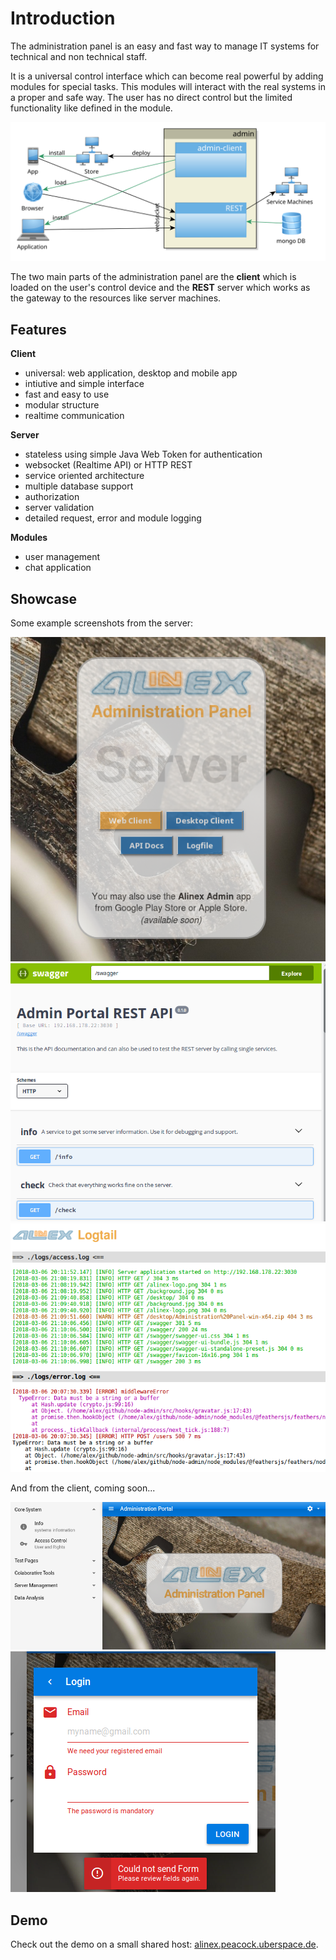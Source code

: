 # Introduction

The administration panel is an easy and fast way to manage IT systems for technical and non technical staff.

It is a universal control interface which can become real powerful by adding modules for special tasks. This modules will interact with the real systems in a proper and safe way. The user has no direct control but the limited functionality like defined in the module.

![Architecture](architecture.svg)

The two main parts of the administration panel are the __client__ which is loaded on the user's control device and the __REST__ server which works as the gateway to the resources like server machines.

## Features

__Client__
- universal: web application, desktop and mobile app
- intiutive and simple interface
- fast and easy to use
- modular structure
- realtime communication

__Server__
- stateless using simple Java Web Token for authentication
- websocket (Realtime API) or HTTP REST
- service oriented architecture
- multiple database support
- authorization
- server validation
- detailed request, error and module logging

__Modules__
- user management
- chat application

## Showcase

Some example screenshots from the server:

![Server Start](demo/server.start.png)
![API Docs](demo/swagger.png)
![Logfiles](demo/logtail.png)

And from the client, coming soon...

![Client Start](demo/client.start.png)
![Client Login](demo/client.login.png)

## Demo

Check out the demo on a small shared host: [alinex.peacock.uberspace.de](http://alinex.peacock.uberspace.de).
